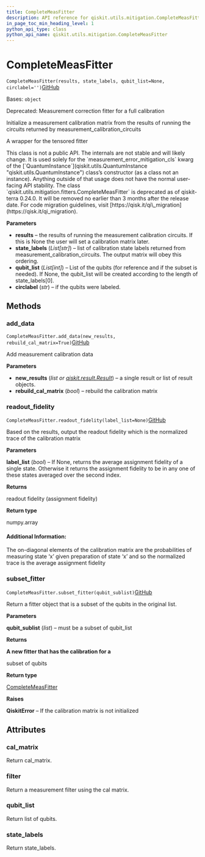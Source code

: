 ```yaml
---
title: CompleteMeasFitter
description: API reference for qiskit.utils.mitigation.CompleteMeasFitter
in_page_toc_min_heading_level: 1
python_api_type: class
python_api_name: qiskit.utils.mitigation.CompleteMeasFitter
---
```


# CompleteMeasFitter

<span id="qiskit.utils.mitigation.CompleteMeasFitter" />

`CompleteMeasFitter(results, state_labels, qubit_list=None, circlabel='')`[GitHub](https://github.com/qiskit/qiskit/tree/stable/0.24/qiskit/utils/mitigation/fitters.py "view source code")

Bases: `object`

Deprecated: Measurement correction fitter for a full calibration

Initialize a measurement calibration matrix from the results of running the circuits returned by measurement\_calibration\_circuits

A wrapper for the tensored fitter

<Admonition title="Warning" type="caution">
  This class is not a public API. The internals are not stable and will likely change. It is used solely for the `measurement_error_mitigation_cls` kwarg of the [`QuantumInstance`](qiskit.utils.QuantumInstance "qiskit.utils.QuantumInstance") class’s constructor (as a class not an instance). Anything outside of that usage does not have the normal user-facing API stability.
</Admonition>

<Admonition title="Deprecated since version 0.24.0" type="danger">
  The class `qiskit.utils.mitigation.fitters.CompleteMeasFitter` is deprecated as of qiskit-terra 0.24.0. It will be removed no earlier than 3 months after the release date. For code migration guidelines, visit [https://qisk.it/qi\_migration](https://qisk.it/qi_migration).
</Admonition>

**Parameters**

*   **results** – the results of running the measurement calibration circuits. If this is None the user will set a calibration matrix later.
*   **state\_labels** (*List\[str]*) – list of calibration state labels returned from measurement\_calibration\_circuits. The output matrix will obey this ordering.
*   **qubit\_list** (*List\[int]*) – List of the qubits (for reference and if the subset is needed). If None, the qubit\_list will be created according to the length of state\_labels\[0].
*   **circlabel** (*str*) – if the qubits were labeled.

## Methods

<span id="qiskit-utils-mitigation-completemeasfitter-add-data" />

### add\_data

<span id="qiskit.utils.mitigation.CompleteMeasFitter.add_data" />

`CompleteMeasFitter.add_data(new_results, rebuild_cal_matrix=True)`[GitHub](https://github.com/qiskit/qiskit/tree/stable/0.24/qiskit/utils/mitigation/fitters.py "view source code")

Add measurement calibration data

**Parameters**

*   **new\_results** (*list or* [*qiskit.result.Result*](qiskit.result.Result "qiskit.result.Result")) – a single result or list of result objects.
*   **rebuild\_cal\_matrix** (*bool*) – rebuild the calibration matrix

<span id="qiskit-utils-mitigation-completemeasfitter-readout-fidelity" />

### readout\_fidelity

<span id="qiskit.utils.mitigation.CompleteMeasFitter.readout_fidelity" />

`CompleteMeasFitter.readout_fidelity(label_list=None)`[GitHub](https://github.com/qiskit/qiskit/tree/stable/0.24/qiskit/utils/mitigation/fitters.py "view source code")

Based on the results, output the readout fidelity which is the normalized trace of the calibration matrix

**Parameters**

**label\_list** (*bool*) – If None, returns the average assignment fidelity of a single state. Otherwise it returns the assignment fidelity to be in any one of these states averaged over the second index.

**Returns**

readout fidelity (assignment fidelity)

**Return type**

numpy.array

#### Additional Information:

The on-diagonal elements of the calibration matrix are the probabilities of measuring state ‘x’ given preparation of state ‘x’ and so the normalized trace is the average assignment fidelity

<span id="qiskit-utils-mitigation-completemeasfitter-subset-fitter" />

### subset\_fitter

<span id="qiskit.utils.mitigation.CompleteMeasFitter.subset_fitter" />

`CompleteMeasFitter.subset_fitter(qubit_sublist)`[GitHub](https://github.com/qiskit/qiskit/tree/stable/0.24/qiskit/utils/mitigation/fitters.py "view source code")

Return a fitter object that is a subset of the qubits in the original list.

**Parameters**

**qubit\_sublist** (*list*) – must be a subset of qubit\_list

**Returns**

**A new fitter that has the calibration for a**

subset of qubits

**Return type**

[CompleteMeasFitter](qiskit.utils.mitigation.CompleteMeasFitter "qiskit.utils.mitigation.CompleteMeasFitter")

**Raises**

**QiskitError** – If the calibration matrix is not initialized

## Attributes

<span id="qiskit.utils.mitigation.CompleteMeasFitter.cal_matrix" />

### cal\_matrix

Return cal\_matrix.

<span id="qiskit.utils.mitigation.CompleteMeasFitter.filter" />

### filter

Return a measurement filter using the cal matrix.

<span id="qiskit.utils.mitigation.CompleteMeasFitter.qubit_list" />

### qubit\_list

Return list of qubits.

<span id="qiskit.utils.mitigation.CompleteMeasFitter.state_labels" />

### state\_labels

Return state\_labels.

